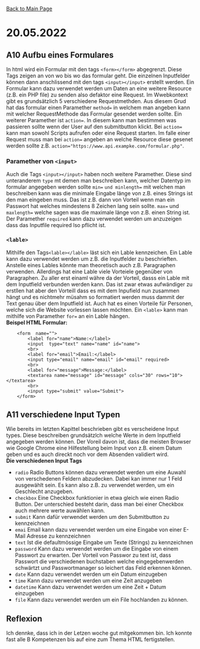   [Back to Main Page](./../README.md)

  # 20.05.2022
  
  ## A10 Aufbu eines Formulares
  In html wird ein Formular mit den tags `<form></form>` abgegrenzt. Diese Tags zeigen an von wo bis wo das formular geht. 
  Die einzelnen Inputfelder können dann anschlissend mit den tags `<input></input>` erstellt werden. Ein Formular kann dazu verwendet werden um Daten an eine weitere
  Resource (z.B. ein PHP file) zu senden also defaktor eine Request. Im Wwebkontext gibt es grundsätzlich 5 verschiedene Requestmethden. Aus diesem Grud hat
 das formular einen Paramether `method=` in welchem man angeben kann mit welcher RequestMethode das Formular gesendet werden sollte. Ein weiterer Paramether ist `action=`.
 In diesem kann man bestimmen was passieren sollte wenn der User auf den submitbutton klickt. Bei `action=` kann man sowohl Scripts aufrufen oder eine Request starten. Im
 falle einer Request muss man bei `action=` angeben an welche Resource diese gesenet werden sollte z.B. `action="https://www.api.exampke.com/formular.php"`. 
<br/>
### Paramether von `<input>`
Auch die Tags `<input></input>` haben noch weitere Paramether. Diese sind unteranderem `type` mt demen man beschreiben kann, welcher Datentyp im formular angegeben werden 
sollte `min=` `und minlength=` mit welchen man beschreiben kann was die minimale Eingabe länge von z.B. eines Strings ist den man eingeben muss. Das ist z.B. dann von Vorteil
wenn man ein Passwort hat welches mindestens 8 Zeichen lang sein sollte. `max=` und `maxlength=` welche sagen was die maximale länge von z.B. einen String ist. Der Paramether 
`required` kann dazu verwendet werden um anzuzeigen dass das Inputfile required lso pflicht ist.
### `<lable>`
Mithilfe den Tags`<lable></lable>` läst sich ein Lable kennzeichen. Ein Lable kann dazu verwendet werden um z.B. die Inputfelder zu beschrieften. Anstelle eines Lables könnte 
man theoretisch auch z.B. Paragraphen verwenden. Allerdings hat eine Lable viele Vorteiele gegenüber von Paragraphen. Zu aller erst einaml währe da der Vorteil, dasss
ein Lable mit dem Inputfield verbunden werden kann. Das ist zwar etwas aufwändiger zu erstllen hat aber den Vorteill dass es mit dem Inpufield nun zusammen hängt und
es nichtmehr müsahm so formatiert werden muss dammit der Text genau über dem Inputfield ist. Auch hat es einen Vorteile für Personen, welche sich die Website vorlessen lassen 
möchten. Ein `<lable>` kann man mithilfe von Paramether `for=` an ein Lable hängen.<br/>
**Beispel HTML Formular:**
```
    <form  name="">
        <label for="name">Name:</label>
        <input  type="text" name="name" id="name">
        <br>
        <label for="email">Email:</label>
        <input type="email" name="email" id="email" required>
        <br>
        <label for="message">Message:</label>
        <textarea name="message" id="message" cols="30" rows="10"></textarea>
        <br>
        <input type="submit" value="Submit">
    </form>
```

## A11 verschiedene Input Typen
Wie bereits im letzten Kapittel beschrieben gibt es verscheidene Input types. Diese beschreiben grundsätzlch welche Werte in dem Inputfield angegeben werden können.
Der Voreil davon ist, dass die meisten Browser wie Google Chrome eine Hilfestellung beim Input von z.B. einem Datum geben und es auch direckt noch vor dem Absenden validiert wird.<br/>
**Die verschiedenen Input Tags**
- `radio` Radio Buttons können dazu verwendet werden um eine Auwahl von verschedenen Feldern abzudecken. Dabei kan immer nur 1 Feld ausgewählt sein. Es kann also z.B. zu verwendet werden, um ein Geschlecht anzugeben.
- `checkbox` Eine Checkbox funktionier in etwa gleich wie einen Radio Button. Der unterschied besteht darin, dass man bei einer Checkbox auch mehrere werte auwählen kann.
-   `submit` Kann dafür verwendet werden um den Submitbutton zu kennzeichnen
-   `emai` Email kann dazu verwendet werden um eine Eingabe von einer E-Mail Adresse zu kennzeichnen
-   `text` Ist die defaultmössige Eingabe um Texte (Strings) zu kennzeichnen
-   `password` Kann dazu verwendet werden um die Eingabe von einem Passwort zu erwarten. Der Vorteil von Passwor zu text ist, dass Passwort die verschiedenen buchstaben welche eingegebenwerden schwärtzt und Passwortmanager so leichert das Feld erkennen können.
-   `date` Kann dazu verwendet werden um ein Datum einzugeben
-   `time` Kann dazu verwendet werden um eine Zeit anzugeben
-   `datetime` Kann dazu verwendet werden um eine Zeit + Datum einzugeben
-   `file` Kann dazu verwendet werden um ein File hochlanden zu können.

## Reflexion
Ich dennke, dass ich in der Letzen woche gut mitgekommen bin. Ich konnte fast alle B Kompetenzen bis auf eine zum Thema HTML fertigstellen.
